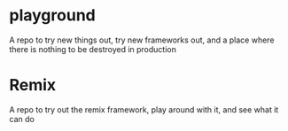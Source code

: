 # playground
A repo to try new things out, try new frameworks out, and a place where there is nothing to be destroyed in production

# Remix
A repo to try out the remix framework, play around with it, and see what it can do